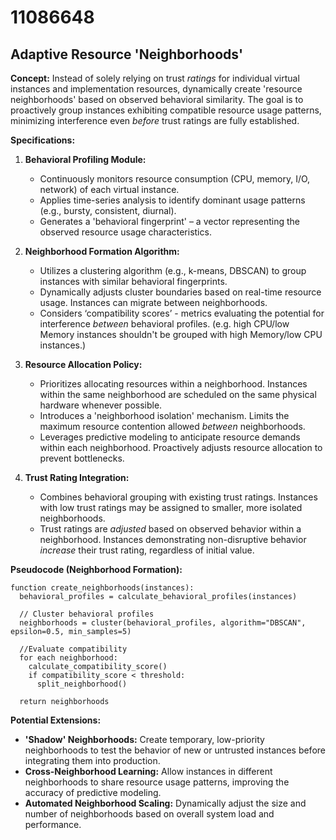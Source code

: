 # 11086648

## Adaptive Resource 'Neighborhoods'

**Concept:** Instead of solely relying on trust *ratings* for individual virtual instances and implementation resources, dynamically create 'resource neighborhoods' based on observed behavioral similarity. The goal is to proactively group instances exhibiting compatible resource usage patterns, minimizing interference even *before* trust ratings are fully established.

**Specifications:**

1.  **Behavioral Profiling Module:**
    *   Continuously monitors resource consumption (CPU, memory, I/O, network) of each virtual instance.
    *   Applies time-series analysis to identify dominant usage patterns (e.g., bursty, consistent, diurnal).
    *   Generates a 'behavioral fingerprint' – a vector representing the observed resource usage characteristics.

2.  **Neighborhood Formation Algorithm:**
    *   Utilizes a clustering algorithm (e.g., k-means, DBSCAN) to group instances with similar behavioral fingerprints.
    *   Dynamically adjusts cluster boundaries based on real-time resource usage. Instances can migrate between neighborhoods.
    *   Considers ‘compatibility scores’ -  metrics evaluating the potential for interference *between* behavioral profiles. (e.g. high CPU/low Memory instances shouldn't be grouped with high Memory/low CPU instances.)

3.  **Resource Allocation Policy:**
    *   Prioritizes allocating resources within a neighborhood.  Instances within the same neighborhood are scheduled on the same physical hardware whenever possible.
    *   Introduces a 'neighborhood isolation' mechanism.  Limits the maximum resource contention allowed *between* neighborhoods.
    *   Leverages predictive modeling to anticipate resource demands within each neighborhood. Proactively adjusts resource allocation to prevent bottlenecks.

4.  **Trust Rating Integration:**
    *   Combines behavioral grouping with existing trust ratings. Instances with low trust ratings may be assigned to smaller, more isolated neighborhoods.
    *   Trust ratings are *adjusted* based on observed behavior within a neighborhood.  Instances demonstrating non-disruptive behavior *increase* their trust rating, regardless of initial value.

**Pseudocode (Neighborhood Formation):**

```
function create_neighborhoods(instances):
  behavioral_profiles = calculate_behavioral_profiles(instances)
  
  // Cluster behavioral profiles
  neighborhoods = cluster(behavioral_profiles, algorithm="DBSCAN", epsilon=0.5, min_samples=5)
  
  //Evaluate compatibility
  for each neighborhood:
    calculate_compatibility_score()
    if compatibility_score < threshold:
      split_neighborhood()
  
  return neighborhoods
```

**Potential Extensions:**

*   **'Shadow' Neighborhoods:** Create temporary, low-priority neighborhoods to test the behavior of new or untrusted instances before integrating them into production.
*   **Cross-Neighborhood Learning:**  Allow instances in different neighborhoods to share resource usage patterns, improving the accuracy of predictive modeling.
*   **Automated Neighborhood Scaling:** Dynamically adjust the size and number of neighborhoods based on overall system load and performance.